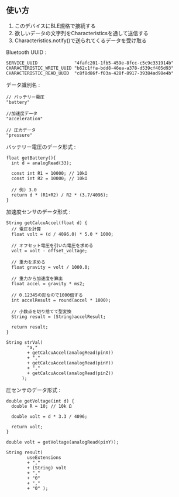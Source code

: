 ## 使い方

1. このデバイスにBLE規格で接続する
2. 欲しいデータの文字列をCharacteristicsを通して送信する
3. Characteristics.notify()で送られてくるデータを受け取る

Bluetooth UUID :
```  
SERVICE_UUID              "4fafc201-1fb5-459e-8fcc-c5c9c331914b"
CHARACTERISTIC_WRITE_UUID "b62c1ffa-bdd8-46ea-a378-d539cf405d93"
CHARACTERISTIC_READ_UUID  "c8f8d86f-f03a-428f-8917-39384ad98e4b"
```  

データ識別名 :  
```
// バッテリー電圧
"battery"

//加速度データ
"acceleration"

// 圧力データ
"pressure"
```

バッテリー電圧のデータ形式 :
```
float getBattery(){
  int d = analogRead(33);
  
  const int R1 = 10000; // 10kΩ
  const int R2 = 10000; // 10kΩ
  
  // 例) 3.0
  return d * (R1+R2) / R2 * (3.7/4096);
}
```

加速度センサのデータ形式 :
```
String getCalcuAccel(float d) {
  // 電圧を計算
  float volt = (d / 4096.0) * 5.0 * 1000;

  // オフセット電圧を引いた電圧を求める
  volt = volt - offset_voltage;

  // 重力を求める
  float gravity = volt / 1000.0;

  // 重力から加速度を算出
  float accel = gravity * ms2;

  // 0.12345の形なので1000倍する
  int accelResult = round(accel * 1000);

  // 小数点を切り捨てて型変換
  String result = (String)accelResult;

  return result;
}

String strVal(
        "a,"
        + getCalcuAccel(analogRead(pinX))
        + ","
        + getCalcuAccel(analogRead(pinY))
        + ","
        + getCalcuAccel(analogRead(pinZ))
      );
```  

圧センサのデータ形式 :
```
double getVoltage(int d) {
  double R = 10; // 10k Ω

  double volt = d * 3.3 / 4096;

  return volt;
}

double volt = getVoltage(analogRead(pinY));

String result(
        useExtensions 
        + ","
        + (String) volt 
        + ","
        + "0"
        + ","
        + "0" );
```  
